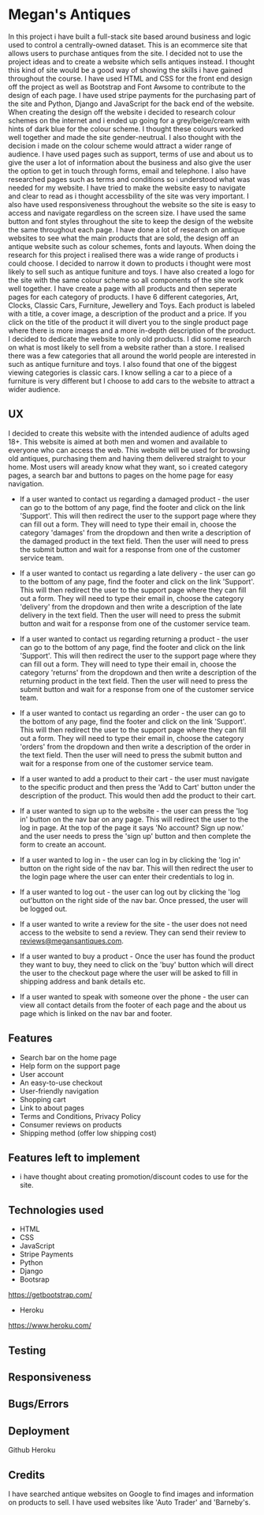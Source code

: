 # Megan's Antiques

In this project i have built a full-stack site based around business and logic used to control a centrally-owned dataset. This is an ecommerce site that allows users to purchase antiques
from the site. I decided not to use the project ideas and to create a website which sells antiques instead. I thought this kind of site would be a good way of showing the skills i have
gained throughout the course. I have used HTML and CSS for the front end design off the project as well as Bootstrap and Font Awsome to contribute to the design of each page. I have used
stripe payments for the purchasing part of the site and Python, Django and JavaScript for the back end of the website. When creating the design off the website i decided to research colour
schemes on the internet and i ended up going for a grey/beige/cream with hints of dark blue for the colour scheme. I thought these colours worked well together and made the site gender-neutrual.
I also thought with the decision i made on the colour scheme would attract a wider range of audience. I have used pages such as support, terms of use and about us to give the user a lot of
information about the business and also give the user the option to get in touch through forms, email and telephone. I also have researched pages such as terms and conditions so i understood
what was needed for my website. I have tried to make the website easy to navigate and clear to read as i thought accessbility of the site was very important. I also have used responsiveness
throughout the website so the site is easy to access and navigate regardless on the screen size. I have used the same button and font styles throughout the site to keep the design of the website
the same throughout each page. I have done a lot of research on antique websites to see what the main products that are sold, the design off an antique website such as colour schemes, fonts and
layouts. When doing the research for this project i realised there was a wide range of products i could choose. I decided to narrow it down to products i thought were most likely to sell
such as antique funiture and toys. I have also created a logo for the site with the same colour scheme so all components of the site work well together. I have create a page with all products
and then seperate pages for each category of products. I have 6 different categories, Art, Clocks, Classic Cars, Furniture, Jewellery and Toys. Each product is labeled with a title, a cover image,
a description of the product and a price. If you click on the title of the product it will divert you to the single product page where there is more images and a more in-depth description of the
product. I decided to dedicate the website to only old products. I did some research on what is most likely to sell from a website rather than a store. I
realised there was a few categories that all around the world people are interested in such as antique furniture and toys. I also found that one of the biggest viewing categories is classic cars.
I know selling a car to a piece of a furniture is very different but I choose to add cars to the website to attract a wider audience.


## UX

I decided to create this website with the intended audience of adults aged 18+. This website is aimed at both men and women and available to everyone who can access the web. This website will be
used for browsing old antiques, purchasing them and having them delivered straight to your home. Most users will aready know what they want, so i created category pages, a search bar and buttons
to pages on the home page for easy navigation.

* If a user wanted to contact us regarding a damaged product - the user can go to the bottom of any page, find the footer and click on the link 'Support'. This will then redirect the user to the 
support page where they can fill out a form. They will need to type their email in, choose the category 'damages' from the dropdown and then write a description of the damaged product in the 
text field. Then the user will need to press the submit button and wait for a response from one of the customer service team.

* If a user wanted to contact us regarding a late delivery - the user can go to the bottom of any page, find the footer and click on the link 'Support'. This will then redirect the user to the 
support page where they can fill out a form. They will need to type their email in, choose the category 'delivery' from the dropdown and then write a description of the late delivery in the 
text field. Then the user will need to press the submit button and wait for a response from one of the customer service team.

* If a user wanted to contact us regarding returning a product - the user can go to the bottom of any page, find the footer and click on the link 'Support'. This will then redirect the user to the 
support page where they can fill out a form. They will need to type their email in, choose the category 'returns' from the dropdown and then write a description of the returning product in the 
text field. Then the user will need to press the submit button and wait for a response from one of the customer service team.

* If a user wanted to contact us regarding an order - the user can go to the bottom of any page, find the footer and click on the link 'Support'. This will then redirect the user to the 
support page where they can fill out a form. They will need to type their email in, choose the category 'orders' from the dropdown and then write a description of the order in the 
text field. Then the user will need to press the submit button and wait for a response from one of the customer service team.

* If a user wanted to add a product to their cart - the user must navigate to the specific product and then press the 'Add to Cart' button under the description of the product. This would then add
the product to their cart.

* If a user wanted to sign up to the website - the user can press the 'log in' button on the nav bar on any page. This will redirect the user to the log in page. At the top of the page it says
'No account? Sign up now.' and the user needs to press the 'sign up' button and then complete the form to create an account.

* If a user wanted to log in - the user can log in by clicking the 'log in' button on the right side of the nav bar. This will then redirect the user to the login page where the user can enter
their credentials to log in.

* If a user wanted to log out - the user can log out by clicking the 'log out'button on the right side of the nav bar. Once pressed, the user will be logged out.

* If a user wanted to write a review for the site - the user does not need access to the website to send a review. They can send their review to reviews@megansantiques.com.

* If a user wanted to buy a product - Once the user has found the product they want to buy, they need to click on the 'buy' button which will direct the user to the checkout page where the user
will be asked to fill in shipping address and bank details etc.

* If a user wanted to speak with someone over the phone - the user can view all contact details from the footer of each page and the about us page which is linked on the nav bar and footer. 


## Features

* Search bar on the home page
* Help form on the support page
* User account
* An easy-to-use checkout
* User-friendly navigation
* Shopping cart
* Link to about pages
* Terms and Conditions, Privacy Policy
* Consumer reviews on products
* Shipping method (offer low shipping cost)


## Features left to implement

* i have thought about creating promotion/discount codes to use for the site.

## Technologies used

* HTML
* CSS
* JavaScript
* Stripe Payments
* Python
* Django
* Bootsrap

https://getbootstrap.com/

* Heroku

https://www.heroku.com/

## Testing

## Responsiveness

## Bugs/Errors

## Deployment

Github
Heroku

## Credits

I have searched antique websites on Google to find images and information on products to sell. I have used websites like 'Auto Trader' and 'Barneby's.

